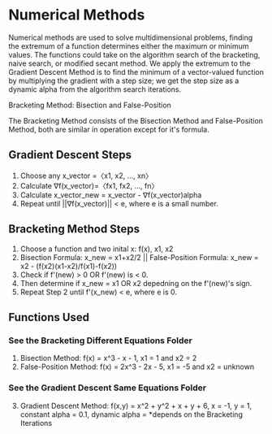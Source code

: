 # Numerical Methods 

Numerical methods are used to solve multidimensional problems, finding the extremum of a function determines either the maximum or minimum values. The functions could take on the algorithm search of the bracketing, naive search, or modified secant method. We apply the extremum to the Gradient Descent Method is to find the minimum of a vector-valued function by multiplying the gradient with a step size; we get the step size as a dynamic alpha from the algorithm search iterations. 

Bracketing Method: Bisection and False-Position

The Bracketing Method consists of the Bisection Method and False-Position Method, both are similar in operation except for it's formula. 

## Gradient Descent Steps 
1. Choose any x_vector =〈x1, x2, ..., xn〉
2. Calculate ∇f(x_vector)=〈fx1, fx2, ..., fn〉 
3. Calculate x_vector_new = x_vector - ∇f(x_vector)alpha 
4. Repeat until ||∇f(x_vector)|| < e, where e is a small number. 

## Bracketing Method Steps
1. Choose a function and two inital x: f(x), x1, x2
2. Bisection Formula: x_new = x1+x2/2 || False-Position Formula: x_new = x2 - (f(x2)(x1-x2)/f(x1)-f(x2)) 
3. Check if f'(new) > 0 OR f'(new) is < 0. 
4. Then determine if x_new = x1 OR x2 depedning on the f'(new)'s sign. 
5. Repeat Step 2 until f'(x_new) < e, where e is 0. 

## Functions Used 
### See the Bracketing Different Equations Folder 
1. Bisection Method: f(x) = x^3 - x - 1, x1 = 1 and x2 = 2 
2. False-Position Method: f(x) = 2x^3 - 2x - 5, x1 = -5 and x2 = unknown 
### See the Gradient Descent Same Equations Folder
3. Gradient Descent Method: f(x,y) = x^2 + y^2 + x + y + 6, x = -1, y = 1, constant alpha = 0.1, dynamic alpha = *depends on the Bracketing Iterations
